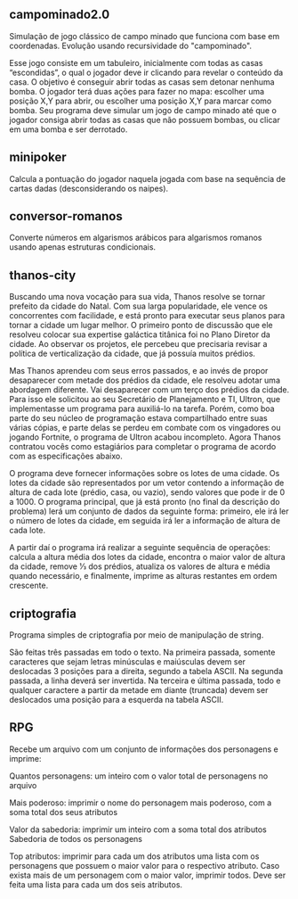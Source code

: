 ## campominado2.0
Simulação de jogo clássico de campo minado que funciona com base em coordenadas. Evolução usando recursividade do "campominado".

Esse jogo consiste em um tabuleiro, inicialmente com todas as casas “escondidas”,
o qual o jogador deve ir clicando para revelar o conteúdo da casa. O objetivo é conseguir
abrir todas as casas sem detonar nenhuma bomba. O jogador terá duas ações para fazer no mapa: escolher uma posição X,Y para abrir, ou escolher uma posição X,Y para marcar como bomba. Seu programa deve simular um jogo de campo minado até que o jogador consiga abrir todas as casas que não possuem bombas, ou clicar em uma bomba e ser derrotado.


## minipoker
Calcula a pontuação do jogador naquela jogada com base na sequência de cartas dadas (desconsiderando os naipes).

## conversor-romanos
Converte números em algarismos arábicos para algarismos romanos usando apenas estruturas condicionais.

## thanos-city
Buscando uma nova vocação para sua vida, Thanos resolve se tornar prefeito da
cidade do Natal. Com sua larga popularidade, ele vence os concorrentes com facilidade, e
está pronto para executar seus planos para tornar a cidade um lugar melhor. O primeiro
ponto de discussão que ele resolveu colocar sua expertise galáctica titânica foi no Plano
Diretor da cidade. Ao observar os projetos, ele percebeu que precisaria revisar a política de
verticalização da cidade, que já possuía muitos prédios.

Mas Thanos aprendeu com seus erros passados, e ao invés de propor desaparecer
com metade dos prédios da cidade, ele resolveu adotar uma abordagem diferente. Vai
desaparecer com um terço dos prédios da cidade. Para isso ele solicitou ao seu Secretário
de Planejamento e TI, Ultron, que implementasse um programa para auxiliá-lo na tarefa.
Porém, como boa parte do seu núcleo de programação estava compartilhado entre suas
várias cópias, e parte delas se perdeu em combate com os vingadores ou jogando Fortnite,
o programa de Ultron acabou incompleto. Agora Thanos contratou vocês como estagiários
para completar o programa de acordo com as especificações abaixo.

O programa deve fornecer informações sobre os lotes de uma cidade. Os lotes da
cidade são representados por um vetor contendo a informação de altura de cada lote
(prédio, casa, ou vazio), sendo valores que pode ir de 0 a 1000. O programa principal, que
já está pronto (no final da descrição do problema) lerá um conjunto de dados da seguinte
forma: primeiro, ele irá ler o número de lotes da cidade, em seguida irá ler a informação de
altura de cada lote.

A partir daí o programa irá realizar a seguinte sequência de operações: calcula a
altura média dos lotes da cidade, encontra o maior valor de altura da cidade, remove 1⁄3 dos
prédios, atualiza os valores de altura e média quando necessário, e finalmente, imprime as
alturas restantes em ordem crescente.

## criptografia
Programa simples de criptografia por meio de manipulação de string.

São feitas três passadas em todo o texto.
Na primeira passada, somente caracteres que sejam letras minúsculas e maiúsculas devem ser deslocadas 3 posições para a direita, segundo a tabela ASCII. Na segunda passada, a linha deverá ser invertida. Na terceira e última passada, todo e qualquer caractere a partir da metade em diante (truncada) devem ser deslocados uma posição para a esquerda na tabela ASCII.

## RPG
Recebe um arquivo com um conjunto de informações dos personagens e imprime:

Quantos personagens: um inteiro com o valor total de personagens no
arquivo

Mais poderoso: imprimir o nome do personagem mais poderoso, com a
soma total dos seus atributos

Valor da sabedoria: imprimir um inteiro com a soma total dos atributos
Sabedoria de todos os personagens

Top atributos: imprimir para cada um dos atributos uma lista com os
personagens que possuem o maior valor para o respectivo atributo. Caso
exista mais de um personagem com o maior valor, imprimir todos. Deve ser
feita uma lista para cada um dos seis atributos.
